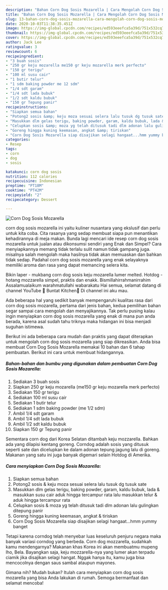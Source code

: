 ```yaml
---
description: "Bahan Corn Dog Sosis Mozarella | Cara Mengolah Corn Dog Sosis Mozarella Yang Enak dan Simpel"
title: "Bahan Corn Dog Sosis Mozarella | Cara Mengolah Corn Dog Sosis Mozarella Yang Enak dan Simpel"
slug: 13-bahan-corn-dog-sosis-mozarella-cara-mengolah-corn-dog-sosis-mozarella-yang-enak-dan-simpel
date: 2020-10-03T11:38:35.451Z
image: https://img-global.cpcdn.com/recipes/ed593eeefca5a39d/751x532cq70/corn-dog-sosis-mozarella-foto-resep-utama.jpg
thumbnail: https://img-global.cpcdn.com/recipes/ed593eeefca5a39d/751x532cq70/corn-dog-sosis-mozarella-foto-resep-utama.jpg
cover: https://img-global.cpcdn.com/recipes/ed593eeefca5a39d/751x532cq70/corn-dog-sosis-mozarella-foto-resep-utama.jpg
author: Jack Lee
ratingvalue: 3
reviewcount: 6
recipeingredient:
- "3 buah sosis"
- "250 gr keju mozarella me150 gr keju mozarella merk perfecto"
- "150 gr terigu"
- "100 ml susu cair"
- "1 butir telur"
- "1 sdm baking powder me 12 sdm"
- "1/4 sdt garam"
- "1/4 sdt lada bubuk"
- "1/2 sdt kaldu bubuk"
- "150 gr Tepung panir"
recipeinstructions:
- "Siapkan semua bahan"
- "Potong2 sosis &amp; keju moza sesuai selera lalu tusuk dg tusuk sate"
- "Masukkan dlm gelas terigu, baking powder, garam, kaldu bubuk, lada &amp; masukkan susu cair aduk hingga tercampur rata lalu masukkan telur &amp; aduk hingga tercampur rata"
- "Celupkan sosis &amp; moza yg telah ditusuk tadi dlm adonan lalu gulingkan ditepung panir"
- "Goreng hingga kuning keemasan, angkat &amp; tiriskan"
- "Corn Dog Sosis Mozarella siap disajikan selagi hangaat...hmm yummy banget"
categories:
- Resep
tags:
- corn
- dog
- sosis

katakunci: corn dog sosis 
nutrition: 112 calories
recipecuisine: Indonesian
preptime: "PT18M"
cooktime: "PT42M"
recipeyield: "2"
recipecategory: Dessert

---
```



![Corn Dog Sosis Mozarella](https://img-global.cpcdn.com/recipes/ed593eeefca5a39d/751x532cq70/corn-dog-sosis-mozarella-foto-resep-utama.jpg)


corn dog sosis mozarella ini yaitu kuliner nusantara yang ekslusif dan perlu untuk kita coba. Cita rasanya yang sedap membuat siapa pun menantikan kehadirannya di meja makan.
Bunda lagi mencari ide resep corn dog sosis mozarella untuk jualan atau dikonsumsi sendiri yang Enak dan Simpel? Cara menyiapkannya memang tidak terlalu sulit namun tidak gampang juga. misalnya salah mengolah maka hasilnya tidak akan memuaskan dan bahkan tidak sedap. Padahal corn dog sosis mozarella yang enak selayaknya memiliki aroma dan rasa yang dapat memancing selera kita.

Bikin laper - mukbang corn dog sosis keju mozarella lumer melted. Hotdog - hotang mozzarella simpel, praktis dan enakk. Bismillahirrahmanirrahim Assalamualaikum warahmatullahi wabarakatu Hai semua, selamat datang di channel YouTube 🌸 Buntat Kitchen🌸 Di channel ini aku mau.

Ada beberapa hal yang sedikit banyak mempengaruhi kualitas rasa dari corn dog sosis mozarella, pertama dari jenis bahan, kedua pemilihan bahan segar sampai cara mengolah dan menyajikannya. Tak perlu pusing kalau ingin menyiapkan corn dog sosis mozarella yang enak di mana pun anda berada, karena asal sudah tahu triknya maka hidangan ini bisa menjadi suguhan istimewa.


Berikut ini ada beberapa cara mudah dan praktis yang dapat diterapkan untuk mengolah corn dog sosis mozarella yang siap dikreasikan. Anda bisa membuat Corn Dog Sosis Mozarella memakai 10 bahan dan 6 tahap pembuatan. Berikut ini cara untuk membuat hidangannya.

<!--inarticleads1-->

##### Bahan-bahan dan bumbu yang digunakan dalam pembuatan Corn Dog Sosis Mozarella:

1. Sediakan 3 buah sosis
1. Siapkan 250 gr keju mozarella (me150 gr keju mozarella merk perfecto)
1. Sediakan 150 gr terigu
1. Sediakan 100 ml susu cair
1. Sediakan 1 butir telur
1. Sediakan 1 sdm baking powder (me 1/2 sdm)
1. Ambil 1/4 sdt garam
1. Ambil 1/4 sdt lada bubuk
1. Ambil 1/2 sdt kaldu bubuk
1. Siapkan 150 gr Tepung panir


Sementara corn dog dari Korea Selatan ditambah keju mozzarella. Bahkan ada yang dilapisi kentang goreng. Corndog adalah sosis yang ditusuk seperti sate dan dicelupkan ke dalam adonan tepung jagung lalu di goreng. Makanan yang satu ini juga banyak digemari selain Hotdog di Amerika. 

<!--inarticleads2-->

##### Cara menyiapkan Corn Dog Sosis Mozarella:

1. Siapkan semua bahan
1. Potong2 sosis &amp; keju moza sesuai selera lalu tusuk dg tusuk sate
1. Masukkan dlm gelas terigu, baking powder, garam, kaldu bubuk, lada &amp; masukkan susu cair aduk hingga tercampur rata lalu masukkan telur &amp; aduk hingga tercampur rata
1. Celupkan sosis &amp; moza yg telah ditusuk tadi dlm adonan lalu gulingkan ditepung panir
1. Goreng hingga kuning keemasan, angkat &amp; tiriskan
1. Corn Dog Sosis Mozarella siap disajikan selagi hangaat...hmm yummy banget


Tetapi karena corndog telah menyebar luas keseluruh penjuru negara maka banyak variasi corndog yang berbeda. Corn dog mozzarella, sudahkah kamu mendengarnya? Makanan khas Korea ini akan membuatmu mupeng lho, Bela. Bayangkan saja, keju mozzarella-nya yang lumer akan terpadu ciamik jika disajikan selagi hangat. Nggak hanya itu, kamu juga bisa mencocolnya dengan saus sambal ataupun mayones. 

Gimana nih? Mudah bukan? Itulah cara menyiapkan corn dog sosis mozarella yang bisa Anda lakukan di rumah. Semoga bermanfaat dan selamat mencoba!
